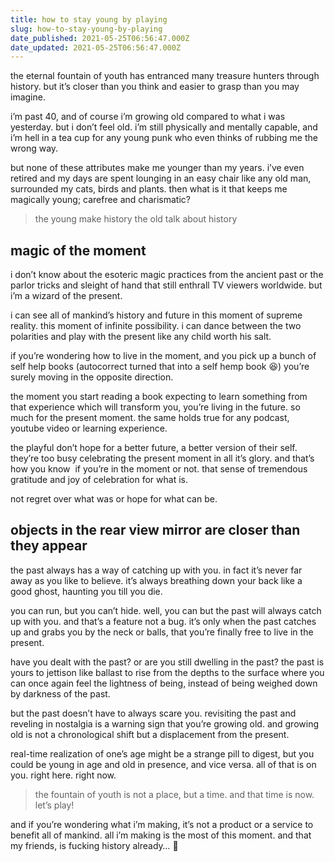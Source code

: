```yaml
---
title: how to stay young by playing
slug: how-to-stay-young-by-playing
date_published: 2021-05-25T06:56:47.000Z
date_updated: 2021-05-25T06:56:47.000Z
---
```


the eternal fountain of youth has entranced many treasure hunters through history. but it’s closer than you think and easier to grasp than you may imagine.

i’m past 40, and of course i’m growing old compared to what i was yesterday. but i don’t feel old. i’m still physically and mentally capable, and i’m hell in a tea cup for any young punk who even thinks of rubbing me the wrong way.

but none of these attributes make me younger than my years. i’ve even retired and my days are spent lounging in an easy chair like any old man, surrounded my cats, birds and plants. then what is it that keeps me magically young; carefree and charismatic?

> the young make history
> the old talk about history

## magic of the moment

i don’t know about the esoteric magic practices from the ancient past or the parlor tricks and sleight of hand that still enthrall TV viewers worldwide. but i’m a wizard of the present.

i can see all of mankind’s history and future in this moment of supreme reality. this moment of infinite possibility. i can dance between the two polarities and play with the present like any child worth his salt.

if you’re wondering how to live in the moment, and you pick up a bunch of self help books (autocorrect turned that into a self hemp book 😆) you’re surely moving in the opposite direction.

the moment you start reading a book expecting to learn something from that experience which will transform you, you’re living in the future. so much for the present moment. the same holds true for any podcast, youtube video or learning experience.

the playful don’t hope for a better future, a better version of their self. they’re too busy celebrating the present moment in all it’s glory. and that’s how you know  if you’re in the moment or not. that sense of tremendous gratitude and joy of celebration for what is.

not regret over what was or hope for what can be.

## objects in the rear view mirror are closer than they appear

the past always has a way of catching up with you. in fact it’s never far away as you like to believe. it’s always breathing down your back like a good ghost, haunting you till you die.

you can run, but you can’t hide. well, you can but the past will always catch up with you. and that’s a feature not a bug. it’s only when the past catches up and grabs you by the neck or balls, that you’re finally free to live in the present.

have you dealt with the past? or are you still dwelling in the past? the past is yours to jettison like ballast to rise from the depths to the surface where you can once again feel the lightness of being, instead of being weighed down by darkness of the past.

but the past doesn’t have to always scare you. revisiting the past and reveling in nostalgia is a warning sign that you’re growing old. and growing old is not a chronological shift but a displacement from the present.

real-time realization of one’s age might be a strange pill to digest, but you could be young in age and old in presence, and vice versa. all of that is on you. right here. right now.

> the fountain of youth is not a place, but a time. and that time is now. let’s play!

and if you’re wondering what i’m making, it’s not a product or a service to benefit all of mankind. all i’m making is the most of this moment. and that my friends, is fucking history already… 🤣
